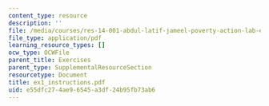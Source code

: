 ```yaml
---
content_type: resource
description: ''
file: /media/courses/res-14-001-abdul-latif-jameel-poverty-action-lab-executive-training-evaluating-social-programs-2009-spring-2009/e55dfc274ae96545a3df24b95fb73ab6_ex1_instructions.pdf
file_type: application/pdf
learning_resource_types: []
ocw_type: OCWFile
parent_title: Exercises
parent_type: SupplementalResourceSection
resourcetype: Document
title: ex1_instructions.pdf
uid: e55dfc27-4ae9-6545-a3df-24b95fb73ab6
---
```


